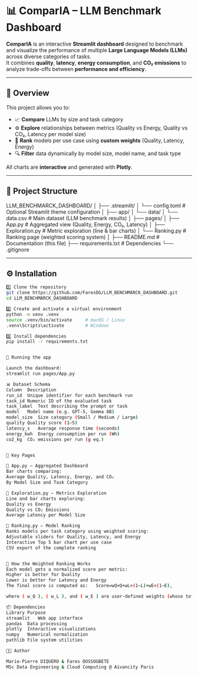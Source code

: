 # 📊 ComparIA – LLM Benchmark Dashboard

**ComparIA** is an interactive **Streamlit dashboard** designed to benchmark and visualize the performance of multiple **Large Language Models (LLMs)** across diverse categories of tasks.  
It combines **quality**, **latency**, **energy consumption**, and **CO₂ emissions** to analyze trade-offs between **performance and efficiency**.

---

## 🧠 Overview

This project allows you to:

- 📈 **Compare** LLMs by size and task category  
- ⚙️ **Explore** relationships between metrics (Quality vs Energy, Quality vs CO₂, Latency per model size)  
- 🏁 **Rank** models per use case using **custom weights** (Quality, Latency, Energy)  
- 🔍 **Filter** data dynamically by model size, model name, and task type  

All charts are **interactive** and generated with **Plotly**.

---

## 🧱 Project Structure

LLM_BENCHMARCK_DASHBOARD/
│
├── .streamlit/
│ └── config.toml # Optional Streamlit theme configuration
│
├── app/
│ └── data/
│ └── data.csv # Main dataset (LLM benchmark results)
│
├── pages/
│ ├── App.py # Aggregated view (Quality, Energy, CO₂, Latency)
│ ├── Exploration.py # Metric exploration (line & bar charts)
│ └── Ranking.py # Ranking page (weighted scoring system)
│
├── README.md # Documentation (this file)
├── requirements.txt # Dependencies
└── .gitignore


---

## ⚙️ Installation


```bash
1️⃣ Clone the repository
git clone https://github.com/FaresDG/LLM_BENCHMARCK_DASHBOARD.git
cd LLM_BENCHMARCK_DASHBOARD

2️⃣ Create and activate a virtual environment
python -m venv .venv
source .venv/bin/activate     # macOS / Linux
.venv\Scripts\activate        # Windows

3️⃣ Install dependencies
pip install -r requirements.txt


🚀 Running the app

Launch the dashboard:
streamlit run pages/App.py

📊 Dataset Schema
Column	Description
run_id	Unique identifier for each benchmark run
task_id	Numeric ID of the evaluated task
task_label	Text describing the prompt or task
model	Model name (e.g. GPT-5, Gemma 8B)
model_size	Size category (Small / Medium / Large)
quality	Quality score (1–5)
latency_s	Average response time (seconds)
energy_kwh	Energy consumption per run (Wh)
co2_kg	CO₂ emissions per run (g eq.)


🧩 Key Pages

🧭 App.py – Aggregated Dashboard
Bar charts comparing:
Average Quality, Latency, Energy, and CO₂
By Model Size and Task Category

🔬 Exploration.py – Metrics Exploration
Line and bar charts exploring:
Quality vs Energy
Quality vs CO₂ Emissions
Average Latency per Model Size

🏁 Ranking.py – Model Ranking
Ranks models per task category using weighted scoring:
Adjustable sliders for Quality, Latency, and Energy
Interactive Top 5 bar chart per use case
CSV export of the complete ranking


🧠 How the Weighted Ranking Works
Each model gets a normalized score per metric:
Higher is better for Quality
Lower is better for Latency and Energy
The final score is computed as:   Score=wQ​×Q+wL​×(1−L)+wE​×(1−E),

where ( w_Q ), ( w_L ), and ( w_E ) are user-defined weights (whose total does not exceed 1), and all metrics are normalized between 0 and 1 prior to aggregation.

📦 Dependencies
Library	Purpose
streamlit	Web app interface
pandas	Data processing
plotly	Interactive visualizations
numpy	Numerical normalization
pathlib	File system utilities

🧑‍💻 Author

Marie-Pierre DIQUERO & Fares DOSSOGBETE 
MSc Data Engineering & Cloud Computing @ Aivancity Paris
